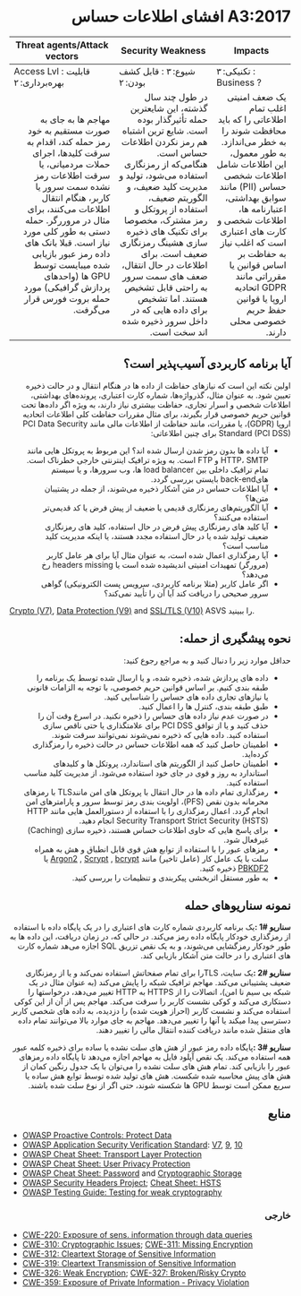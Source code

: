 # <div dir="rtl" align="right">A3:2017 افشای اطلاعات حساس</div>

| Threat agents/Attack vectors | Security Weakness | Impacts |
| -- | -- | -- |
| Access Lvl : قابلیت بهره‌برداری: ۲ | شیوع: ۳ : قابل کشف بودن: ۲ | تکنیکی: ۳ : Business ? |
| <div dir="rtl" align="right">مهاجم ها به جای به صورت مستقیم به خود رمز حمله کند، اقدام به سرقت کلیدها، اجرای حملات مردمیانی، یا سرقت اطلاعات رمز نشده سمت سرور یا کاربر، هنگام انتقال اطلاعات می‌کنند، برای مثال در مروررگر. حمله دستی به طور کلی مورد نیاز است. قبلا بانک های داده رمز عبور بازیابی شده میبایست توسط GPU ها (واحدهای پردازش گرافیکی) مورد حمله بروت فورس قرار می‌گرفت.</div> | <div dir="rtl" align="right"> در طول چند سال گذشته، این شایعترین حمله تأثیرگذار بوده است. شایع ترین اشتباه هم رمز نکردن اطلاعات حساس است. هنگامی‌که از رمزنگاری استفاده می‌شود، تولید و مدیریت کلید ضعیف، و الگوریتم ضعیف، استفاده از پروتکل و رمز مشترک، مخصوصا برای تکنیک های ذخیره سازی هشینگ رمزنگاری ضعیف است. برای اطلاعات در حال انتقال، ضعف های سمت سرور به راحتی قابل تشخیص هستند. اما تشخیص برای داده هایی که در داخل سرور ذخیره شده اند سخت است. </div> | <div dir="rtl" align="right">یک ضعف امنیتی اغلب تمام اطلاعاتی را که باید محافظت شوند را به خطر می‌اندازد. به طور معمول، این اطلاعات شامل اطلاعات شخصی حساس (PII) مانند سوابق بهداشتی، اعتبارنامه ها، اطلاعات شخصی و کارت های اعتباری است که اغلب نیاز به حفاظت بر اساس قوانین یا مقرراتی مانند GDPR اتحادیه اروپا یا قوانین حفظ حریم خصوصی محلی دارند.</div> |

## <div dir="rtl" align="right">آیا برنامه کاربردی آسیب‌پذیر است؟</div>

<p dir="rtl" align="right">اولین نکته این است که نیازهای حفاظت از داده ها در هنگام انتقال و در حالت ذخیره تعیین شود. به عنوان مثال، گذرواژه‌ها، شماره کارت اعتباری، پرونده‌های بهداشتی، اطلاعات شخصی و اسرار تجاری، حفاظت بیشتری نیاز دارند، به ویژه اگر داده‌ها تحت قوانین حریم خصوصی قرار بگیرند، برای مثال مقررات حفاظت کلی اطلاعات اتحادیه اروپا (GDPR)، یا مقررات، مانند حفاظت از اطلاعات مالی مانند PCI Data Security Standard (PCI DSS)  برای چنین اطلاعاتی:</p>

<ul dir="rtl" align="right">
  <li>آیا داده ها بدون رمز شدن ارسال شده اند؟ این مربوط به پروتکل هایی مانند HTTP، SMTP و FTP است. به ویژه ترافیک اینترنتی خارجی خطرناک است. تمام ترافیک داخلی بین load balancer ها، وب سرورها، و یا سیستم هایback-end بایستی بررسی گردد.</li>
  <li>آیا اطلاعات حساس در متن آشکار ذخیره می‌شوند، از جمله در پشتیبان متن‌ها؟</li>
  <li>آیا الگوریتم‌های رمزنگاری قدیمی ‌یا ضعیف از پیش فرض یا کد قدیمی‌تر استفاده می‌کنند؟</li>
  <li>آیا کلید های رمزنگاری پیش فرض در حال استفاده، کلید های رمزنگاری ضعیف تولید شده یا در حال استفاده مجدد هستند، یا اینکه مدیریت کلید مناسب است؟</li>
  <li>آیا رمزگذاری اعمال شده است، به عنوان مثال آیا برای هر عامل کاربر (مرورگر) تمهیدات امنیتی اندیشیده شده است یا headers missing رخ می‌دهد؟ </li>
  <li>اگر عامل کاربر (مثلا برنامه کاربردی، سرویس پست الکترونیکی) گواهی سرور صحیحی را دریافت کند آیا آن را تأیید نمی‌کند؟</li>
</ul>

[Crypto (V7)](https://wiki.owasp.org/index.php/ASVS_V7_Cryptography), [Data Protection (V9)](https://wiki.owasp.org/index.php/ASVS_V9_Data_Protection) and [SSL/TLS (V10)](https://wiki.owasp.org/index.php/ASVS_V10_Communications) ASVS را ببینید.

## <div dir="rtl" align="right">نحوه پیشگیری از حمله:</div>

<p dir="rtl" align="right">حداقل موارد زیر را دنبال کنید و به مراجع رجوع کنید: </p>

<ul dir="rtl" align="right">
  <li>داده های پردازش شده، ذخیره شده، و یا ارسال شده توسط یک برنامه را طبقه بندی کنیم. بر اساس قوانین حریم خصوصی، با توجه به الزامات قانونی یا نیازهای تجاری داده های حساس را شناسایی کنید. 
 </li>
  <li>طبق طبقه بندی، کنترل ها را اعمال کنید.</li>
  <li>در صورت عدم نیاز داده های حساس را ذخیره نکنید. در اسرع وقت آن را حذف کنید و یا از توافق PCI DSS برای علامتگذاری یا حتی ناقص سازی استفاده کنید. داده هایی که ذخیره نمی‌شوند نمی‌توانند سرقت شوند.</li>
  <li>اطمینان حاصل کنید که همه اطلاعات حساس در حالت ذخیره را رمزگذاری کرده‌اید.</li>
  <li>اطمینان حاصل کنید از الگوریتم های استاندارد، پروتکل ها و کلیدهای استاندارد به روز و قوی در جای خود استفاده می‌شود. از مدیریت کلید مناسب استفاده کنید.</li>
  <li>رمزگذاری تمام داده ها در حال انتقال با پروتکل های امن مانندTLS  با رمزهای محرمانه بدون نقص (PFS)، اولویت بندی رمز توسط سرور و پارامترهای امن انجام گردد. اعمال رمزگذاری را با استفاده از دستورالعمل هایی مانند HTTP Security Transport Strict Security (HSTS) انجام دهید.</li>
  <li>برای پاسخ هایی که حاوی اطلاعات حساس هستند، ذخیره سازی (Caching) غیرفعال شود. </li>
  <li>
    رمزهای عبور را با استفاده از توابع هش قوی قابل انطباق و هش به همراه سلت با یک عامل کار (عامل تاخیر) مانند <a href="https://www.cryptolux.org/index.php/Argon2">Argon2</a> , <a href="https://wikipedia.org/wiki/Scrypt">Scrypt</a> , <a href="https://wikipedia.org/wiki/Bcrypt">bcrypt</a> یا  <a href="https://wikipedia.org/wiki/PBKDF2">PBKDF2</a> ذخیره کنید.</li>
  <li>به طور مستقل اثربخشی پیکربندی و تنظیمات را بررسی کنید.</li>
</ul>

## <div dir="rtl" align="right">نمونه‌ سناریوهای حمله</div>

<p dir="rtl" align="right"><strong>سناریو #1 :</strong>یک برنامه کاربردی شماره کارت های اعتباری را در یک پایگاه داده با استفاده از رمزگذاری خودکار پایگاه داده رمز می‌کند. در حالی که، در زمان دریافت، این داده ها به طور خودکار رمزگشایی می‌شوند، و به یک نقص تزریق SQL اجازه می‌هد شماره کارت های اعتباری را در حالت متن آشکار بازیابی کند.</p>

<p dir="rtl" align="right"><strong>سناریو #2 :</strong>یک سایت، TLSرا برای تمام صفحاتش استفاده نمی‌کند و یا از رمزنگاری ضعیف پشتیبانی می‌کند. مهاجم ترافیک شبکه را پایش می‎‌کند (به عنوان مثال در یک شبکه بی سیم نا امن)، اتصالات را از HTTPS  به HTTP تغییر می‌دهد، در‌خواستها را دستکاری می‌کند و کوکی نشست کاربر را سرقت می‌کند. مهاجم پس از آن از این کوکی استفاده می‌کند و نشست کاربر (احراز هویت شده) را دزدیده، به داده های شخصی کاربر دسترسی پیدا میکند یا آنها را تغییر می‌دهد. مهاجم به جای موارد بالا می‌توانند تمام داده های منتقل شده مانند دریافت کننده انتقال مالی را تغییر دهند.</p>

<p dir="rtl" align="right"><strong>سناریو #3 :</strong>پایگاه داده رمز عبور از هش های سلت نشده یا ساده برای ذخیره کلمه عبور همه استفاده می‌کند. یک نقص آپلود فایل به مهاجم اجازه می‌دهد تا پایگاه داده رمزهای عبور را بازیابی کند. تمام هش های سلت نشده را می‌توان با یک جدول رنگین کمان از هش های پیش محاسبه شده شکست. هش های تولید شده توسط توابع هش ساده یا سریع ممکن است توسط GPU ها شکسته شوند، حتی اگر از نوع سلت شده باشند.</p>

## <div dir="rtl" align="right">منابع</div>

* [OWASP Proactive Controls: Protect Data](https://wiki.owasp.org/index.php/OWASP_Proactive_Controls#7:_Protect_Data)
* [OWASP Application Security Verification Standard]((https://wiki.owasp.org/index.php/Category:OWASP_Application_Security_Verification_Standard_Project)): [V7](https://wiki.owasp.org/index.php/ASVS_V7_Cryptography), [9](https://wiki.owasp.org/index.php/ASVS_V9_Data_Protection), [10](https://wiki.owasp.org/index.php/ASVS_V10_Communications)
* [OWASP Cheat Sheet: Transport Layer Protection](https://wiki.owasp.org/index.php/Transport_Layer_Protection_Cheat_Sheet)
* [OWASP Cheat Sheet: User Privacy Protection](https://wiki.owasp.org/index.php/User_Privacy_Protection_Cheat_Sheet)
* [OWASP Cheat Sheet: Password](https://wiki.owasp.org/index.php/Password_Storage_Cheat_Sheet) and [Cryptographic Storage](https://wiki.owasp.org/index.php/Cryptographic_Storage_Cheat_Sheet)
* [OWASP Security Headers Project](https://wiki.owasp.org/index.php/OWASP_Secure_Headers_Project); [Cheat Sheet: HSTS](https://wiki.owasp.org/index.php/HTTP_Strict_Transport_Security_Cheat_Sheet)
* [OWASP Testing Guide: Testing for weak cryptography](https://wiki.owasp.org/index.php/Testing_for_weak_Cryptography)

### <div dir="rtl" align="right">خارجی</div>

* [CWE-220: Exposure of sens. information through data queries](https://cwe.mitre.org/data/definitions/220.html)
* [CWE-310: Cryptographic Issues](https://cwe.mitre.org/data/definitions/310.html); [CWE-311: Missing Encryption](https://cwe.mitre.org/data/definitions/311.html)
* [CWE-312: Cleartext Storage of Sensitive Information](https://cwe.mitre.org/data/definitions/312.html)
* [CWE-319: Cleartext Transmission of Sensitive Information](https://cwe.mitre.org/data/definitions/319.html)
* [CWE-326: Weak Encryption](https://cwe.mitre.org/data/definitions/326.html); [CWE-327: Broken/Risky Crypto](https://cwe.mitre.org/data/definitions/327.html)
* [CWE-359: Exposure of Private Information - Privacy Violation](https://cwe.mitre.org/data/definitions/359.html)

